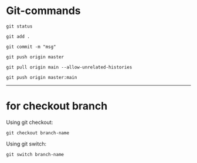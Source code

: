 # Git-commands

```
git status
```
```
git add .
```
```
git commit -m "msg"
```
```
git push origin master
```
```
git pull origin main --allow-unrelated-histories
```
```
git push origin master:main
```


--- 

# for checkout branch 

Using git checkout:
```
git checkout branch-name
```
Using git switch:
```
git switch branch-name
```
